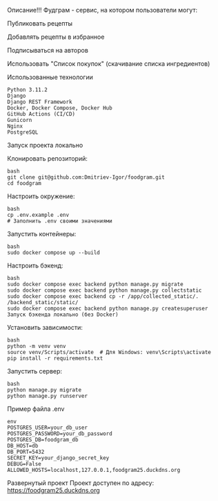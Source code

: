 Описание!!!
Фудграм - сервис, на котором пользователи могут:

Публиковать рецепты

Добавлять рецепты в избранное

Подписываться на авторов

Использовать "Список покупок" (скачивание списка ингредиентов)

Использованные технологии
```
Python 3.11.2
Django
Django REST Framework
Docker, Docker Compose, Docker Hub
GitHub Actions (CI/CD)
Gunicorn
Nginx
PostgreSQL
```
Запуск проекта локально

Клонировать репозиторий:
```
bash
git clone git@github.com:Dmitriev-Igor/foodgram.git
cd foodgram
```

Настроить окружение:
```
bash
cp .env.example .env
# Заполнить .env своими значениями
```

Запустить контейнеры:
```
bash
sudo docker compose up --build
```

Настроить бэкенд:
```
bash
sudo docker compose exec backend python manage.py migrate
sudo docker compose exec backend python manage.py collectstatic
sudo docker compose exec backend cp -r /app/collected_static/. /backend_static/static/
sudo docker compose exec backend python manage.py createsuperuser
Запуск бэкенда локально (без Docker)
```

Установить зависимости:
```
bash
python -m venv venv
source venv/Scripts/activate  # Для Windows: venv\Scripts\activate
pip install -r requirements.txt
```
Запустить сервер:
```
bash
python manage.py migrate
python manage.py runserver
```

Пример файла .env
```
env
POSTGRES_USER=your_db_user
POSTGRES_PASSWORD=your_db_password
POSTGRES_DB=foodgram_db
DB_HOST=db
DB_PORT=5432
SECRET_KEY=your_django_secret_key
DEBUG=False
ALLOWED_HOSTS=localhost,127.0.0.1,foodgram25.duckdns.org
```

Развернутый проект
Проект доступен по адресу:
https://foodgram25.duckdns.org